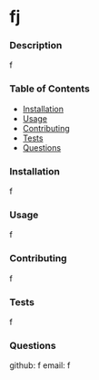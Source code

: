 
  # fj
  

  ### Description
  f

  ### Table of Contents

  * [Installation](#installation)
  * [Usage](#usage)
  * [Contributing](#contributing)
  * [Tests](#tests)
  * [Questions](#questions)


  ### Installation
  f

  ### Usage
  f

  ### Contributing
  f

  ### Tests
  f

  ### Questions
  github: f
  email: f
  